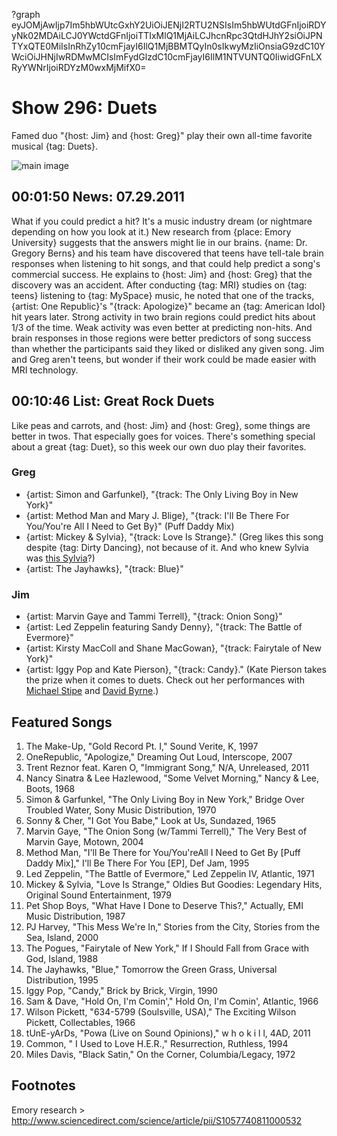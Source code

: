 ?graph eyJOMjAwIjp7Im5hbWUtcGxhY2UiOiJENjI2RTU2NSIsIm5hbWUtdGFnIjoiRDYyNk02MDAiLCJ0YWctdGFnIjoiTTIxMlQ1MjAiLCJhcnRpc3QtdHJhY2siOiJPNTYxQTE0MiIsInRhZy10cmFjayI6IlQ1MjBBMTQyIn0sIkwyMzIiOnsiaG9zdC10YWciOiJHNjIwRDMwMCIsImFydGlzdC10cmFjayI6IlM1NTVUNTQ0IiwidGFnLXRyYWNrIjoiRDYzM0wxMjMifX0=

# Show 296: Duets
Famed duo "{host: Jim} and {host: Greg}" play their own all-time favorite musical {tag: Duets}.

![main image](http://static.soundopinions.org/images/2011/duets2.jpg)

## 00:01:50 News: 07.29.2011
What if you could predict a hit? It's a music industry dream (or nightmare depending on how you look at it.) New research from {place: Emory University} suggests that the answers might lie in our brains. {name: Dr. Gregory Berns} and his team have discovered that teens have tell-tale brain responses when listening to hit songs, and that could help predict a song's commercial success. He explains to {host: Jim} and {host: Greg} that the discovery was an accident. After conducting {tag: MRI} studies on {tag: teens} listening to {tag: MySpace} music, he noted that one of the tracks, {artist: One Republic}'s "{track: Apologize}" became an {tag: American Idol} hit years later. Strong activity in two brain regions could predict hits about 1/3 of the time. Weak activity was even better at predicting non-hits. And brain responses in those regions were better predictors of song success than whether the participants said they liked or disliked any given song. Jim and Greg aren't teens, but wonder if their work could be made easier with MRI technology.

## 00:10:46 List: Great Rock Duets
Like peas and carrots, and {host: Jim} and {host: Greg}, some things are better in twos. That especially goes for voices. There's something special about a great {tag: Duet}, so this week our own duo play their favorites.

### Greg

- {artist: Simon and Garfunkel}, "{track: The Only Living Boy in New York}"
- {artist: Method Man and Mary J. Blige}, "{track: I'll Be There For You/You're All I Need to Get By}" (Puff Daddy Mix) 
- {artist: Mickey & Sylvia}, "{track: Love Is Strange}." (Greg likes this song despite {tag: Dirty Dancing}, not because of it. And who knew Sylvia was [this Sylvia](http://www.allmusic.com/artist/sylvia-robinson-p119454/biography)?)
- {artist: The Jayhawks}, "{track: Blue}"


### Jim

- {artist: Marvin Gaye and Tammi Terrell}, "{track: Onion Song}"
- {artist: Led Zeppelin featuring Sandy Denny}, "{track: The Battle of Evermore}"
- {artist: Kirsty MacColl and Shane MacGowan}, "{track: Fairytale of New York}"
- {artist: Iggy Pop and Kate Pierson}, "{track: Candy}." (Kate Pierson takes the prize when it comes to duets. Check out her performances with [Michael Stipe](http://www.youtube.com/watch?v=iCQ0vDAbF7s) and [David Byrne](http://www.youtube.com/watch?v=aDjvu-qCB1I).) 

## Featured Songs
1. The Make-Up, "Gold Record Pt. I," Sound Verite, K, 1997
2. OneRepublic, "Apologize," Dreaming Out Loud, Interscope, 2007
3. Trent Reznor feat. Karen O, "Immigrant Song," N/A, Unreleased, 2011
4. Nancy Sinatra & Lee Hazlewood, "Some Velvet Morning," Nancy & Lee, Boots, 1968
5. Simon & Garfunkel, "The Only Living Boy in New York," Bridge Over Troubled Water, Sony Music Distribution, 1970
6. Sonny & Cher, "I Got You Babe," Look at Us, Sundazed, 1965
7. Marvin Gaye, "The Onion Song (w/Tammi Terrell)," The Very Best of Marvin Gaye, Motown, 2004
8. Method Man, "I'll Be There for You/You'reAll I Need to Get By [Puff Daddy Mix]," I'll Be There For You [EP], Def Jam, 1995
9. Led Zeppelin, "The Battle of Evermore," Led Zeppelin IV, Atlantic, 1971
10. Mickey & Sylvia, "Love Is Strange," Oldies But Goodies: Legendary Hits, Original Sound Entertainment, 1979
11. Pet Shop Boys, "What Have I Done to Deserve This?," Actually, EMI Music Distribution, 1987
12. PJ Harvey, "This Mess We're In," Stories from the City, Stories from the Sea, Island, 2000
13. The Pogues, "Fairytale of New York," If I Should Fall from Grace with God, Island, 1988
14. The Jayhawks, "Blue," Tomorrow the Green Grass, Universal Distribution, 1995
15. Iggy Pop, "Candy," Brick by Brick, Virgin, 1990
16. Sam & Dave, "Hold On, I'm Comin'," Hold On, I'm Comin', Atlantic, 1966
17. Wilson Pickett, "634-5799 (Soulsville, USA)," The Exciting Wilson Pickett, Collectables, 1966
18. tUnE-yArDs, "Powa (Live on Sound Opinions)," w h o k i l l, 4AD, 2011
19. Common, " I Used to Love H.E.R.," Resurrection, Ruthless, 1994
20. Miles Davis, "Black Satin," On the Corner, Columbia/Legacy, 1972

## Footnotes

Emory research > http://www.sciencedirect.com/science/article/pii/S1057740811000532



